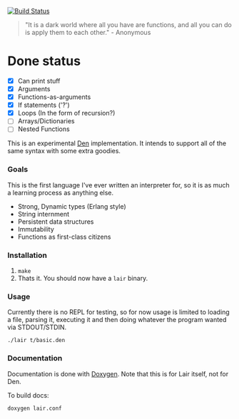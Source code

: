 [![Build Status](https://drone.io/github.com/qpfiffer/lair/status.png)](https://drone.io/github.com/qpfiffer/lair/latest)

> "It is a dark world where all you have are functions, and all you can do is
> apply them to each other." - Anonymous

# Done status

- [x] Can print stuff
- [x] Arguments
- [x] Functions-as-arguments
- [x] If statements ('?')
- [x] Loops (In the form of recursion?)
- [ ] Arrays/Dictionaries
- [ ] Nested Functions

This is an experimental [Den](http://wiki.xxiivv.com/den) implementation. It
intends to support all of the same syntax with some extra goodies.

### Goals

This is the first language I've ever written an interpreter for, so it is as
much a learning process as anything else.

* Strong, Dynamic types (Erlang style)
* String internment
* Persistent data structures
* Immutability
* Functions as first-class citizens

### Installation

1. `make`
2. Thats it. You should now have a `lair` binary.

### Usage

Currently there is no REPL for testing, so for now usage is limited to loading
a file, parsing it, executing it and then doing whatever the program wanted via
STDOUT/STDIN.

    ./lair t/basic.den

### Documentation

Documentation is done with [Doxygen](http://www.stack.nl/~dimitri/doxygen/).
Note that this is for Lair itself, not for Den.

To build docs:

    doxygen lair.conf

